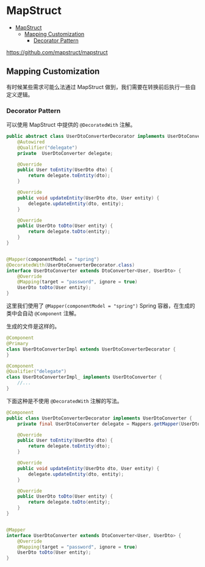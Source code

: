 <!-- customize-category:Java -->

# MapStruct

- [MapStruct](#mapstruct)
  - [Mapping Customization](#mapping-customization)
    - [Decorator Pattern](#decorator-pattern)

<https://github.com/mapstruct/mapstruct>

## Mapping Customization

有时候某些需求可能么法通过 MapStruct 做到，我们需要在转换前后执行一些自定义逻辑。

### Decorator Pattern

可以使用 MapStruct 中提供的 `@DecoratedWith` 注解。

```java
public abstract class UserDtoConverterDecorator implements UserDtoConverter {
    @Autowired
    @Qualifier("delegate")
    private  UserDtoConverter delegate;

    @Override
    public User toEntity(UserDto dto) {
        return delegate.toEntity(dto);
    }

    @Override
    public void updateEntity(UserDto dto, User entity) {
        delegate.updateEntity(dto, entity);
    }

    @Override
    public UserDto toDto(User entity) {
        return delegate.toDto(entity);
    }
}


@Mapper(componentModel = "spring")
@DecoratedWith(UserDtoConverterDecorator.class)
interface UserDtoConverter extends DtoConverter<User, UserDto> {
    @Override
    @Mapping(target = "password", ignore = true)
    UserDto toDto(User entity);
}
```

这里我们使用了 `@Mapper(componentModel = "spring")` Spring 容器，在生成的类中会自动 `@Component` 注解。

生成的文件是这样的。

```java
@Component
@Primary
class UserDtoConverterImpl extends UserDtoConverterDecorator {
}

@Component
@Qualifier("delegate")
class UserDtoConverterImpl_ implements UserDtoConverter {
    //...
}
```

下面这种是不使用 `@DecoratedWith` 注解的写法。

```java
@Component
public class UserDtoConverterDecorator implements UserDtoConverter {
    private final UserDtoConverter delegate = Mappers.getMapper(UserDtoConverter.class);

    @Override
    public User toEntity(UserDto dto) {
        return delegate.toEntity(dto);
    }

    @Override
    public void updateEntity(UserDto dto, User entity) {
        delegate.updateEntity(dto, entity);
    }

    @Override
    public UserDto toDto(User entity) {
        return delegate.toDto(entity);
    }
}


@Mapper
interface UserDtoConverter extends DtoConverter<User, UserDto> {
    @Override
    @Mapping(target = "password", ignore = true)
    UserDto toDto(User entity);
}
```
